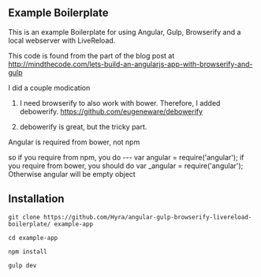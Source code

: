 ## Example Boilerplate

This is an example Boilerplate for using Angular, Gulp, Browserify and a local webserver with LiveReload.

This code is found from the part of the blog post at http://mindthecode.com/lets-build-an-angularjs-app-with-browserify-and-gulp

I did a couple modication

1. I need browserify to also work with bower. Therefore, I added debowerify.
https://github.com/eugeneware/debowerify

2. debowerify is great, but the tricky part. 

  Angular is required from bower, not npm

  so if you require from npm, you do --- var angular = require('angular');
  if you require from bower, you should do var _angular = require('angular'); Otherwise angular will be empty object


## Installation

    git clone https://github.com/Hyra/angular-gulp-browserify-livereload-boilerplate/ example-app

    cd example-app

    npm install

    gulp dev

    
